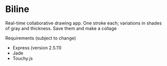 Biline
======

Real-time collaborative drawing app. One stroke each; variations in shades of gray and thickness. Save them and make a collage

Requirements (subject to change)
- Express (version 2.5.11)
- Jade
- Touchy.js

